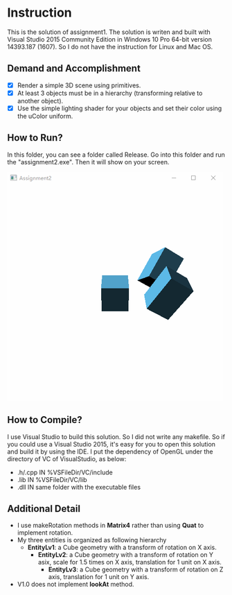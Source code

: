 # Instruction
This is the solution of assignment1. The solution is writen and built with Visual Studio 2015 Community Edition in Windows 10 Pro 64-bit version 14393.187 (1607). So I do not have the instruction for Linux and Mac OS.

## Demand and Accomplishment
- [x] Render a simple 3D scene using primitives.
- [x] At least 3 objects must be in a hierarchy (transforming relative to another object).
- [x] Use the simple lighting shader for your objects and set their color using the uColor uniform.

## How to Run?
In this folder, you can see a folder called Release. Go into this folder and run the "assignment2.exe". Then it will show on your screen.

![Image of Playing](https://github.com/miniwangdali/ICG-Homework/blob/master/Assignment2/assignment2/assignment2.gif)

## How to Compile?
I use Visual Studio to build this solution. So I did not write any makefile. So if you could use a Visual Studio 2015, it's easy for you to open this solution and build it by using the IDE. I put the dependency of OpenGL under the directory of VC of VisualStudio, as below:
- .h/.cpp IN %VSFileDir/VC/include
- .lib IN %VSFileDir/VC/lib
- .dll IN same folder with the executable files

## Additional Detail
- I use makeRotation methods in **Matrix4** rather than using **Quat** to implement rotation.
- My three entities is organized as following hierarchy
    - **EntityLv1**: a Cube geometry with a transform of rotation on X axis.
        - **EntityLv2**: a Cube geometry with a transform of rotation on Y asix, scale for 1.5 times on X axis, translation for 1 unit on X axis. 
            - **EntityLv3**: a Cube geometry with a transform of rotation on Z axis, translation for 1 unit on Y axis.
- V1.0 does not implement **lookAt** method.
